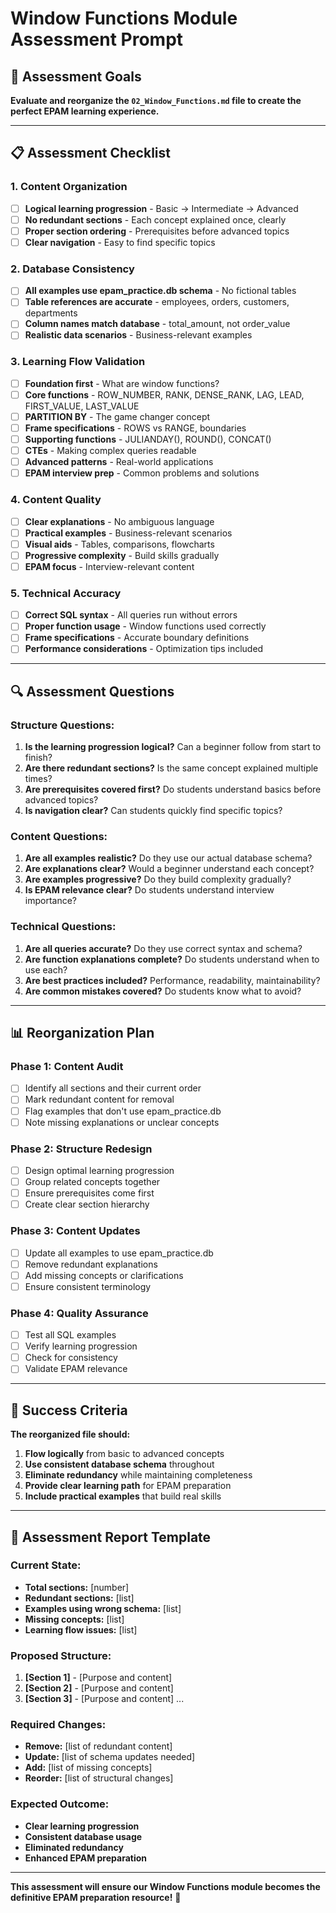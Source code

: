 # Window Functions Module Assessment Prompt

## 🎯 Assessment Goals

**Evaluate and reorganize the `02_Window_Functions.md` file to create the perfect EPAM learning experience.**

---

## 📋 Assessment Checklist

### **1. Content Organization**
- [ ] **Logical learning progression** - Basic → Intermediate → Advanced
- [ ] **No redundant sections** - Each concept explained once, clearly
- [ ] **Proper section ordering** - Prerequisites before advanced topics
- [ ] **Clear navigation** - Easy to find specific topics

### **2. Database Consistency**
- [ ] **All examples use epam_practice.db schema** - No fictional tables
- [ ] **Table references are accurate** - employees, orders, customers, departments
- [ ] **Column names match database** - total_amount, not order_value
- [ ] **Realistic data scenarios** - Business-relevant examples

### **3. Learning Flow Validation**
- [ ] **Foundation first** - What are window functions?
- [ ] **Core functions** - ROW_NUMBER, RANK, DENSE_RANK, LAG, LEAD, FIRST_VALUE, LAST_VALUE
- [ ] **PARTITION BY** - The game changer concept
- [ ] **Frame specifications** - ROWS vs RANGE, boundaries
- [ ] **Supporting functions** - JULIANDAY(), ROUND(), CONCAT()
- [ ] **CTEs** - Making complex queries readable
- [ ] **Advanced patterns** - Real-world applications
- [ ] **EPAM interview prep** - Common problems and solutions

### **4. Content Quality**
- [ ] **Clear explanations** - No ambiguous language
- [ ] **Practical examples** - Business-relevant scenarios
- [ ] **Visual aids** - Tables, comparisons, flowcharts
- [ ] **Progressive complexity** - Build skills gradually
- [ ] **EPAM focus** - Interview-relevant content

### **5. Technical Accuracy**
- [ ] **Correct SQL syntax** - All queries run without errors
- [ ] **Proper function usage** - Window functions used correctly
- [ ] **Frame specifications** - Accurate boundary definitions
- [ ] **Performance considerations** - Optimization tips included

---

## 🔍 Assessment Questions

### **Structure Questions:**
1. **Is the learning progression logical?** Can a beginner follow from start to finish?
2. **Are there redundant sections?** Is the same concept explained multiple times?
3. **Are prerequisites covered first?** Do students understand basics before advanced topics?
4. **Is navigation clear?** Can students quickly find specific topics?

### **Content Questions:**
1. **Are all examples realistic?** Do they use our actual database schema?
2. **Are explanations clear?** Would a beginner understand each concept?
3. **Are examples progressive?** Do they build complexity gradually?
4. **Is EPAM relevance clear?** Do students understand interview importance?

### **Technical Questions:**
1. **Are all queries accurate?** Do they use correct syntax and schema?
2. **Are function explanations complete?** Do students understand when to use each?
3. **Are best practices included?** Performance, readability, maintainability?
4. **Are common mistakes covered?** Do students know what to avoid?

---

## 📊 Reorganization Plan

### **Phase 1: Content Audit**
- [ ] Identify all sections and their current order
- [ ] Mark redundant content for removal
- [ ] Flag examples that don't use epam_practice.db
- [ ] Note missing explanations or unclear concepts

### **Phase 2: Structure Redesign**
- [ ] Design optimal learning progression
- [ ] Group related concepts together
- [ ] Ensure prerequisites come first
- [ ] Create clear section hierarchy

### **Phase 3: Content Updates**
- [ ] Update all examples to use epam_practice.db
- [ ] Remove redundant explanations
- [ ] Add missing concepts or clarifications
- [ ] Ensure consistent terminology

### **Phase 4: Quality Assurance**
- [ ] Test all SQL examples
- [ ] Verify learning progression
- [ ] Check for consistency
- [ ] Validate EPAM relevance

---

## 🎯 Success Criteria

**The reorganized file should:**
1. **Flow logically** from basic to advanced concepts
2. **Use consistent database schema** throughout
3. **Eliminate redundancy** while maintaining completeness
4. **Provide clear learning path** for EPAM preparation
5. **Include practical examples** that build real skills

---

## 📝 Assessment Report Template

### **Current State:**
- **Total sections:** [number]
- **Redundant sections:** [list]
- **Examples using wrong schema:** [list]
- **Missing concepts:** [list]
- **Learning flow issues:** [list]

### **Proposed Structure:**
1. **[Section 1]** - [Purpose and content]
2. **[Section 2]** - [Purpose and content]
3. **[Section 3]** - [Purpose and content]
...

### **Required Changes:**
- **Remove:** [list of redundant content]
- **Update:** [list of schema updates needed]
- **Add:** [list of missing concepts]
- **Reorder:** [list of structural changes]

### **Expected Outcome:**
- **Clear learning progression**
- **Consistent database usage**
- **Eliminated redundancy**
- **Enhanced EPAM preparation**

---

**This assessment will ensure our Window Functions module becomes the definitive EPAM preparation resource!** 🚀
